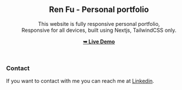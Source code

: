 <div align="center">

  <h2 align="center">Ren Fu - Personal portfolio</h2>

This website is fully responsive personal portfolio, <br />Responsive for all devices, built using Nextjs, TailwindCSS only.

<a href="https://portofolio.renfuserver.top"><strong>➥ Live Demo</strong></a>

</div>

<br />

### Contact

If you want to contact with me you can reach me at [Linkedin](https://linkedin.com/in/ren-fu).
